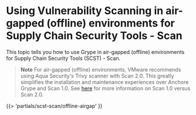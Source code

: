 # Using Vulnerability Scanning in air-gapped (offline) environments for Supply Chain Security Tools - Scan

This topic tells you how to use Grype in air-gapped (offline) environments for Supply Chain Security Tools (SCST) - Scan.

> **Note** For air-gapped (offline) environments, VMware recommends using Aqua Security's Trivy scanner with Scan 2.0.  This greatly simplifies the installation and maintenance experiences over Anchore Grype and Scan 1.0.  See [here](overview.hbs.md#overview-of-supply-chain-security-tools---scan) for more information on Scan 1.0 versus Scan 2.0.

<!-- The below partial is in the docs-tap/partials directory -->

{{> 'partials/scst-scan/offline-airgap' }}
